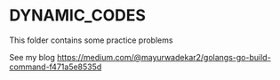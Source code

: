 # DYNAMIC_CODES
This folder contains some practice problems

See my blog https://medium.com/@mayurwadekar2/golangs-go-build-command-f471a5e8535d
